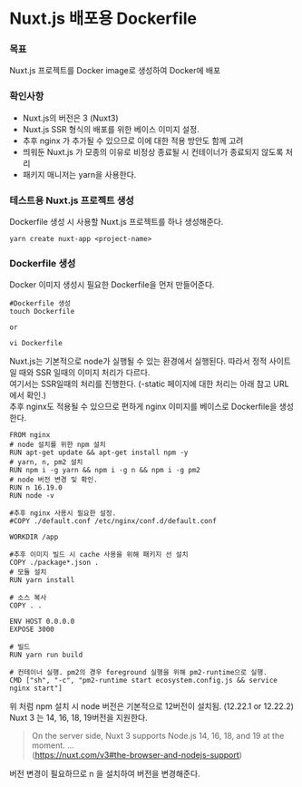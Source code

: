 # Nuxt.js 배포용 Dockerfile 

### 목표
Nuxt.js 프로젝트를 Docker image로 생성하여 Docker에 배포

### 확인사항
- Nuxt.js의 버전은 3 (Nuxt3)
- Nuxt.js SSR 형식의 배포를 위한 베이스 이미지 설정.
- 추후 nginx 가 추가될 수 있으므로 이에 대한 적용 방안도 함께 고려
- 띄워둔 Nuxt.js 가 모종의 이유로 비정상 종료될 시 컨테이너가 종료되지 않도록 처리
- 패키지 매니저는 yarn을 사용한다.

### 테스트용 Nuxt.js 프로젝트 생성
Dockerfile 생성 시 사용할 Nuxt.js 프로젝트를 하나 생성해준다.
```shell
yarn create nuxt-app <project-name>
```

### Dockerfile 생성
Docker 이미지 생성시 필요한 Dockerfile을 먼저 만들어준다.
```shell
#Dockerfile 생성
touch Dockerfile

or

vi Dockerfile
```
Nuxt.js는 기본적으로 node가 실행될 수 있는 환경에서 실행된다. 따라서 정적 사이트일 때와 SSR 일때의 이미지 처리가 다르다.\
여기서는 SSR일때의 처리를 진행한다. (-static 페이지에 대한 처리는 아래 참고 URL에서 확인.)\
추후 nginx도 적용될 수 있으므로 편하게 nginx 이미지를 베이스로 Dockerfile을 생성한다.
```shell
FROM nginx
# node 설치를 위한 npm 설치
RUN apt-get update && apt-get install npm -y
# yarn, n, pm2 설치
RUN npm i -g yarn && npm i -g n && npm i -g pm2
# node 버전 변경 및 확인.
RUN n 16.19.0
RUN node -v

#추후 nginx 사용시 필요한 설정.
#COPY ./default.conf /etc/nginx/conf.d/default.conf

WORKDIR /app

#추후 이미지 빌드 시 cache 사용을 위해 패키지 선 설치
COPY ./package*.json .
# 모듈 설치
RUN yarn install

# 소스 복사
COPY . .

ENV HOST 0.0.0.0
EXPOSE 3000

# 빌드
RUN yarn run build

# 컨테이너 실행. pm2의 경우 foreground 실행을 위해 pm2-runtime으로 실행.
CMD ["sh", "-c", "pm2-runtime start ecosystem.config.js && service nginx start"]
```
위 처럼 npm 설치 시 node 버전은 기본적으로 12버전이 설치됨. (12.22.1 or 12.22.2)\
Nuxt 3 는 14, 16, 18, 19버전을 지원한다. 
> On the server side, Nuxt 3 supports Node.js 14, 16, 18, and 19 at the moment. ...\
> (https://nuxt.com/v3#the-browser-and-nodejs-support)

버전 변경이 필요하므로 n 을 설치하여 버전을 변경해준다.
